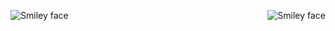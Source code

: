 <img src="https://www.python.org/static/img/python-logo.png" alt="Smiley face" align="left"> <img src="https://pandas.pydata.org/_static/pandas_logo.png" alt="Smiley face" align="right">












